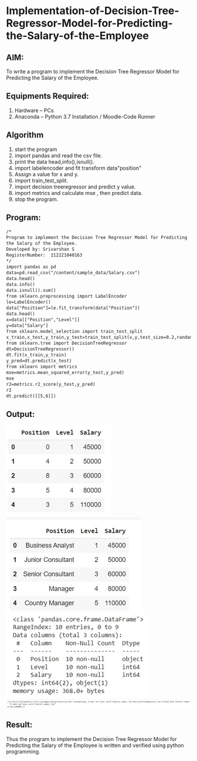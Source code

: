 # Implementation-of-Decision-Tree-Regressor-Model-for-Predicting-the-Salary-of-the-Employee

## AIM:
To write a program to implement the Decision Tree Regressor Model for Predicting the Salary of the Employee.

## Equipments Required:
1. Hardware – PCs
2. Anaconda – Python 3.7 Installation / Moodle-Code Runner

## Algorithm
1. start the program
2. import pandas and read the csv file.
3. print the data head,info(),isnull().
4. import labelencoder and fit transform data"position"
5. Assign a value for x and y.
6. import train_test_split.
7. import decision treeregressor and predict y value.
8. import metrics and calculate mse , then predict data.
9. stop the program.

## Program:
```
/*
Program to implement the Decision Tree Regressor Model for Predicting the Salary of the Employee.
Developed by: Srivarshan S
RegisterNumber:  212221040163
*/
import pandas as pd
data=pd.read_csv("/content/sample_data/Salary.csv")
data.head()
data.info()
data.isnull().sum()
from sklearn.preprocessing import LabelEncoder
le=LabelEncoder()
data["Position"]=le.fit_transform(data["Position"])
data.head()
x=data[["Position","Level"]]
y=data["Salary"]
from sklearn.model_selection import train_test_split
x_train,x_test,y_train,y_test=train_test_split(x,y,test_size=0.2,random_state=2)
from sklearn.tree import DecisionTreeRegressor
dt=DecisionTreeRegressor()
dt.fit(x_train,y_train)
y_pred=dt.predict(x_test)
from sklearn import metrics
mse=metrics.mean_squared_error(y_test,y_pred)
mse
r2=metrics.r2_score(y_test,y_pred)
r2
dt.predict([[5,6]])
```

## Output:
![Decision Tree Regressor Model for Predicting the Salary of the Employee](https://github.com/srivarshan123/Implementation-of-Decision-Tree-Regressor-Model-for-Predicting-the-Salary-of-the-Employee/blob/main/data%20head.jpeg)
![Decision Tree Regressor Model for Predicting the Salary of the Employee](https://github.com/srivarshan123/Implementation-of-Decision-Tree-Regressor-Model-for-Predicting-the-Salary-of-the-Employee/blob/main/info.jpeg)
![Decision Tree Regressor Model for Predicting the Salary of the Employee](https://github.com/srivarshan123/Implementation-of-Decision-Tree-Regressor-Model-for-Predicting-the-Salary-of-the-Employee/blob/main/datainfo.jpeg)
![Decision Tree Regressor Model for Predicting the Salary of the Employee](https://github.com/srivarshan123/Implementation-of-Decision-Tree-Regressor-Model-for-Predicting-the-Salary-of-the-Employee/blob/main/predict.jpeg)


## Result:
Thus the program to implement the Decision Tree Regressor Model for Predicting the Salary of the Employee is written and verified using python programming.
